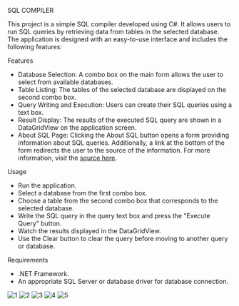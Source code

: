 SQL COMPILER

This project is a simple SQL compiler developed using C#. It allows users to run SQL queries by retrieving data from tables in the selected database. The application is designed with an easy-to-use interface and includes the following features:

Features
- Database Selection: A combo box on the main form allows the user to select from available databases.
- Table Listing: The tables of the selected database are displayed on the second combo box.
- Query Writing and Execution: Users can create their SQL queries using a text box.
- Result Display: The results of the executed SQL query are shown in a DataGridView on the application screen.
- About SQL Page: Clicking the About SQL button opens a form providing information about SQL queries. Additionally, a link at the bottom of the form redirects the user to the source of the information. For more information, visit the [source here](https://www.w3schools.com/sql/sql_syntax.asp).

Usage
- Run the application.
- Select a database from the first combo box.
- Choose a table from the second combo box that corresponds to the selected database.
- Write the SQL query in the query text box and press the "Execute Query" button.
- Watch the results displayed in the DataGridView.
- Use the Clear button to clear the query before moving to another query or database.

Requirements
- .NET Framework.
- An appropriate SQL Server or database driver for database connection.

![1](https://github.com/user-attachments/assets/275ae158-d1ad-4254-92ec-f212b5538404)
![2](https://github.com/user-attachments/assets/49f6e6f1-21f3-4dd4-a419-ab102f07c999)
![3](https://github.com/user-attachments/assets/1e4c0d03-7e79-44b1-b3d4-501ac2b14d6f)
![4](https://github.com/user-attachments/assets/de97fe03-aaaa-476c-95b6-a0080675fd3d)
![5](https://github.com/user-attachments/assets/6b490110-29c0-42a7-be70-3eee37a9db93)





